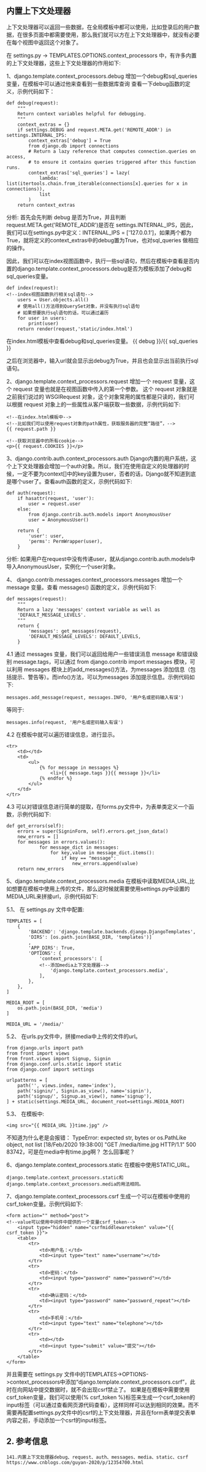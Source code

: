 ## 内置上下文处理器

  上下文处理器可以返回一些数据，在全局模板中都可以使用，比如登录后的用户数据，在很多页面中都需要使用，那么我们就可以方在上下文处理器中，就没有必要在每个视图中返回这个对象了。

  在 settings.py -> TEMPLATES.OPTIONS.context_processors 中，有许多内置的上下文处理器，这些上下文处理器的作用如下:
  
  1、django.template.context_processors.debug
  增加一个debug和sql_queries变量，在模板中可以通过他来查看到一些数据库查询
  查看一下debug函数的定义，示例代码如下：

    def debug(request):
        """
        Return context variables helpful for debugging.
        """
        context_extras = {}
        if settings.DEBUG and request.META.get('REMOTE_ADDR') in settings.INTERNAL_IPS:
            context_extras['debug'] = True
            from django.db import connections
            # Return a lazy reference that computes connection.queries on access,
            # to ensure it contains queries triggered after this function runs.
            context_extras['sql_queries'] = lazy(
                lambda: list(itertools.chain.from_iterable(connections[x].queries for x in connections)),
                list
            )
        return context_extras

  分析: 首先会先判断 debug 是否为True，并且判断request.META.get('REMOTE_ADDR')是否在 settings.INTERNAL_IPS，因此，我们可以在settings.py中定义：INTERNAL_IPS = ['127.0.0.1']，如果两个都为True，就将定义的context_extras中的debug置为True，也对sql_queries 做相应的操作。
  
  因此，我们可以在index视图函数中，执行一些sql语句，然后在模板中查看是否内置的django.template.context_processors.debug是否为模板添加了debug和sql_queries变量。

    def index(request):
    <!--index视图函数执行相关sql语句-->
        users = User.objects.all()
        # 使用all()方法得到QuerySet对象，并没有执行sql语句
        # 如果想要执行sql语句的话，可以通过遍历
        for user in users:
            print(user)
        return render(request,'static/index.html')

  在index.html模板中查看debug和sql_queries变量。
    {{ debug }}/{{ sql_queries }}

  之后在浏览器中，输入url就会显示出debug为True，并且也会显示出当前执行sql语句。

  2、django.template.context_processors.request
  增加一个 request 变量，这个 request 变量也就是在视图函数中传入的第一个参数。
  这个 request 对象就是之前我们说过的 WSGIRequest 对象，这个对象常用的属性都是只读的，我们可以根据 request 对象上的一些属性从客户端获取一些数据，示例代码如下:

    <!--在index.html模板中-->
    <!--比如我们可以使用request对象的path属性，获取服务器的完整“路径”，-->
    {{ request.path }}

    <!--获取浏览器中的所有cookie-->
    <p>{{ request.COOKIES }}</p>

  3、django.contrib.auth.context_processors.auth
  Django内置的用户系统，这个上下文处理器会增加一个auth对象。所以，我们在使用自定义的处理器的时候，一定不要为context[]中的key设置为user，否者的话，Django就不知道到底是哪个user了。查看auth函数的定义，示例代码如下:

    def auth(request):
        if hasattr(request, 'user'):
            user = request.user
        else:
            from django.contrib.auth.models import AnonymousUser
            user = AnonymousUser()

        return {
            'user': user,
            'perms': PermWrapper(user),
        }

  分析: 如果用户在request中没有传递user，就从django.contrib.auth.models中导入AnonymousUser，实例化一个user对象。
  
  4、 django.contrib.messages.context_processors.messages
  增加一个 message 变量。查看 messages() 函数的定义，示例代码如下:

    def messages(request):
        """
        Return a lazy 'messages' context variable as well as
        'DEFAULT_MESSAGE_LEVELS'.
        """
        return {
            'messages': get_messages(request),
            'DEFAULT_MESSAGE_LEVELS': DEFAULT_LEVELS,
        }

  4.1 通过 messages 变量，我们可以返回给用户一些错误消息 message 和错误级别 message.tags，可以通过 from django.contrib import messages 模块，可以利用 messages 模块上的add_messages()方法，为messages 添加信息（包括提示、警告等）。而info()方法，可以为messages 添加提示信息。示例代码如下:
    
    messages.add_message(request, messages.INFO, '用户名或密码输入有误')

  等同于:

    messages.info(request, '用户名或密码输入有误')

  4.2 在模板中就可以遍历错误信息，进行显示。

    <tr>
        <td></td>
        <td>
            <ul>
                {% for message in messages %}
                    <li>{{ message.tags }}{{ message }}</li>
                {% endfor %}
            </ul>
        </td>
    </tr>

   4.3 可以对错误信息进行简单的提取，在forms.py文件中，为表单类定义一个函数，示例代码如下:

    def get_errors(self):
        errors = super(SigninForm, self).errors.get_json_data()
        new_errors = []
        for messages in errors.values():
                for message_dict in messages:
                    for key,value in message_dict.items():
                        if key == "message":
                            new_errors.append(value)
        return new_errors

  5、django.template.context_processors.media
  在模板中读取MEDIA_URL,比如想要在模板中使用上传的文件，那么这时候就需要使用settings.py中设置的MEDIA_URL来拼接url，示例代码如下:
  
  5.1、 在 settings.py 文件中配置:

    TEMPLATES = [
        {
            'BACKEND': 'django.template.backends.django.DjangoTemplates',
            'DIRS': [os.path.join(BASE_DIR, 'templates')]
            ,
            'APP_DIRS': True,
            'OPTIONS': {
                'context_processors': [
                <!--添加media上下文处理器-->
                    'django.template.context_processors.media',
                ],
            },
        },
    ]

    MEDIA_ROOT = [
        os.path.join(BASE_DIR, 'media')
    ]

    MEDIA_URL = '/media/'

  5.2、 在urls.py文件中，拼接media中上传的文件的url。

    from django.urls import path
    from front import views
    from front.views import Signup, Signin
    from django.conf.urls.static import static
    from django.conf import settings

    urlpatterns = [
        path('', views.index, name='index'),
        path('signin/', Signin.as_view(), name='signin'),
        path('signup/', Signup.as_view(), name='signup'),
    ] + static(settings.MEDIA_URL, document_root=settings.MEDIA_ROOT)

  5.3、 在模板中:

    <img src="{{ MEDIA_URL }}time.jpg" />

  不知道为什么老是会报错：
    TypeError: expected str, bytes or os.PathLike object, not list
    [18/Feb/2020 19:38:00] "GET /media/time.jpg HTTP/1.1" 500 83742，可是在media中有time.jpg啊？ 怎么回事呢？

  6、django.template.context_processors.static
  在模板中使用STATIC_URL。

    django.template.context_processors.static和django.template.context_processors.media的用法相同。

  7、django.template.context_processors.csrf
  生成一个可以在模板中使用的csrf_token变量。示例代码如下:

    <form action="" method="post">
    <!--value可以使用中间件中提供的一个变量csrf_token-->
        <input type="hidden" name="csrfmiddlewaretoken" value="{{ csrf_token }}">
        <table>
            <tr>
                <td>用户名：</td>
                <td><input type="text" name="username"></td>
            </tr>
            <tr>
                <td>密码：</td>
                <td><input type="password" name="password"></td>
            </tr>
            <tr>
                <td>确认密码：</td>
                <td><input type="password" name="password_repeat"></td>
            </tr>
            <tr>
                <td>手机号：</td>
                <td><input type="text" name="telephone"></td>
            </tr>
            <tr>
                <td></td>
                <td><input type="submit" value="提交"></td>
            </tr>
        </table>
    </form>

  并且需要在 settings.py 文件中的TEMPLATES->OPTIONS->context_processors中添加“django.template.context_processors.csrf”，此时在向网站中提交数据时，就不会出现csrf禁止了。
  如果是在模板中需要使用csrf_token变量，我们可以使用{% csrf_token %}标签来生成一个csrf_token的input标签（可以通过查看网页源代码查看），这样同样可以达到相同的效果。而不需要再配置settings.py文件中的csrf的上下文处理器，并且在form表单提交表单内容之前，手动添加一个csrf的input标签。


## 2. 参考信息

    141.内置上下文处理器debug、request、auth、messages、media、static、csrf
    https://www.cnblogs.com/guyan-2020/p/12354700.html